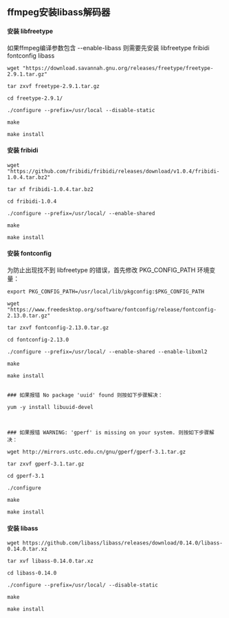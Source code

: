 ## ffmpeg安装libass解码器



#### 安装 libfreetype

如果ffmpeg编译参数包含 --enable-libass 则需要先安装 libfreetype fribidi fontconfig libass

```shell
wget "https://download.savannah.gnu.org/releases/freetype/freetype-2.9.1.tar.gz"

tar zxvf freetype-2.9.1.tar.gz

cd freetype-2.9.1/

./configure --prefix=/usr/local --disable-static

make

make install
```

#### 安装 fribidi

```shell
wget "https://github.com/fribidi/fribidi/releases/download/v1.0.4/fribidi-1.0.4.tar.bz2"

tar xf fribidi-1.0.4.tar.bz2

cd fribidi-1.0.4

./configure --prefix=/usr/local/ --enable-shared

make

make install
```

#### 安装 fontconfig

为防止出现找不到 libfreetype 的错误，首先修改 PKG_CONFIG_PATH 环境变量：

```shell
export PKG_CONFIG_PATH=/usr/local/lib/pkgconfig:$PKG_CONFIG_PATH

wget "https://www.freedesktop.org/software/fontconfig/release/fontconfig-2.13.0.tar.gz"

tar zxvf fontconfig-2.13.0.tar.gz

cd fontconfig-2.13.0

./configure --prefix=/usr/local/ --enable-shared --enable-libxml2

make

make install


### 如果报错 No package 'uuid' found 则按如下步骤解决：

yum -y install libuuid-devel



### 如果报错 WARNING: 'gperf' is missing on your system. 则按如下步骤解决：

wget http://mirrors.ustc.edu.cn/gnu/gperf/gperf-3.1.tar.gz

tar zxvf gperf-3.1.tar.gz

cd gperf-3.1

./configure

make

make install
```

#### 安装 libass

```shell
wget https://github.com/libass/libass/releases/download/0.14.0/libass-0.14.0.tar.xz

tar xvf libass-0.14.0.tar.xz

cd libass-0.14.0

./configure --prefix=/usr/local/ --disable-static

make

make install
```